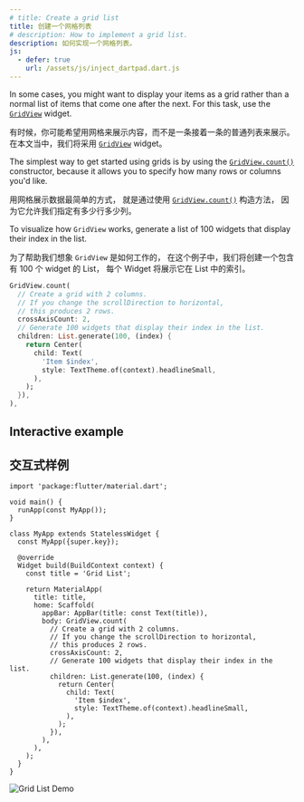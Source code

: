 ```yaml
---
# title: Create a grid list
title: 创建一个网格列表
# description: How to implement a grid list.
description: 如何实现一个网格列表。
js:
  - defer: true
    url: /assets/js/inject_dartpad.dart.js
---
```


<?code-excerpt path-base="cookbook/lists/grid_lists"?>

In some cases, you might want to display your items as a grid rather than
a normal list of items that come one after the next.
For this task, use the [`GridView`][] widget.

有时候，你可能希望用网格来展示内容，而不是一条接着一条的普通列表来展示。
在本文当中，我们将采用 [`GridView`][] widget。

The simplest way to get started using grids is by using the
[`GridView.count()`][] constructor,
because it allows you to specify how many rows or columns you'd like.

用网格展示数据最简单的方式，
就是通过使用 [`GridView.count()`][] 构造方法，
因为它允许我们指定有多少行多少列。

To visualize how `GridView` works,
generate a list of 100 widgets that display their index in the list.

为了帮助我们想象 `GridView` 是如何工作的，
在这个例子中，我们将创建一个包含有 100 个 widget 的 List，
每个 Widget 将展示它在 List 中的索引。

<?code-excerpt "lib/main.dart (GridView)" replace="/^body\: //g"?>
```dart
GridView.count(
  // Create a grid with 2 columns.
  // If you change the scrollDirection to horizontal,
  // this produces 2 rows.
  crossAxisCount: 2,
  // Generate 100 widgets that display their index in the list.
  children: List.generate(100, (index) {
    return Center(
      child: Text(
        'Item $index',
        style: TextTheme.of(context).headlineSmall,
      ),
    );
  }),
),
```

## Interactive example

## 交互式样例

<?code-excerpt "lib/main.dart"?>
```dartpad title="Flutter GridView hands-on example in DartPad" run="true"
import 'package:flutter/material.dart';

void main() {
  runApp(const MyApp());
}

class MyApp extends StatelessWidget {
  const MyApp({super.key});

  @override
  Widget build(BuildContext context) {
    const title = 'Grid List';

    return MaterialApp(
      title: title,
      home: Scaffold(
        appBar: AppBar(title: const Text(title)),
        body: GridView.count(
          // Create a grid with 2 columns.
          // If you change the scrollDirection to horizontal,
          // this produces 2 rows.
          crossAxisCount: 2,
          // Generate 100 widgets that display their index in the list.
          children: List.generate(100, (index) {
            return Center(
              child: Text(
                'Item $index',
                style: TextTheme.of(context).headlineSmall,
              ),
            );
          }),
        ),
      ),
    );
  }
}
```

<noscript>
  <img src="/assets/images/docs/cookbook/grid-list.webp" alt="Grid List Demo" class="site-mobile-screenshot" />
</noscript>

[`GridView`]: {{site.api}}/flutter/widgets/GridView-class.html
[`GridView.count()`]: {{site.api}}/flutter/widgets/GridView/GridView.count.html
